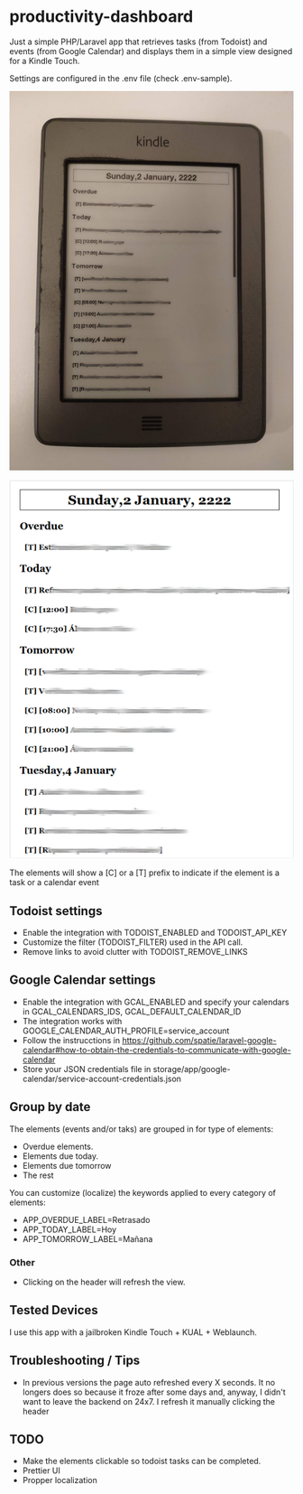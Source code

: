 # productivity-dashboard

Just a simple PHP/Laravel app that retrieves tasks (from Todoist) and events (from Google Calendar) and displays them in a simple view designed for a Kindle Touch.

Settings are configured in the .env file (check .env-sample).

![](resources/img/kindle.jpg)

![](resources/img/index.png)

The elements will show a [C] or a [T] prefix to indicate if the element is a task or a calendar event

## Todoist settings

* Enable the integration with TODOIST_ENABLED and TODOIST_API_KEY
* Customize the filter (TODOIST_FILTER) used in the API call.
* Remove links to avoid clutter with TODOIST_REMOVE_LINKS

## Google Calendar settings

* Enable the integration with GCAL_ENABLED and specify your calendars in GCAL_CALENDARS_IDS, GCAL_DEFAULT_CALENDAR_ID
* The integration works with GOOGLE_CALENDAR_AUTH_PROFILE=service_account
* Follow the instrucctions in https://github.com/spatie/laravel-google-calendar#how-to-obtain-the-credentials-to-communicate-with-google-calendar
* Store your JSON credentials file in storage/app/google-calendar/service-account-credentials.json

## Group by date

The elements (events and/or taks)  are grouped in for type of elements:

- Overdue elements.
- Elements due today.
- Elements due tomorrow
- The rest

You can customize (localize) the keywords applied to every category of elements:

* APP_OVERDUE_LABEL=Retrasado
* APP_TODAY_LABEL=Hoy
* APP_TOMORROW_LABEL=Mañana

### Other

* Clicking on the header will refresh the view.

## Tested Devices

I use this app with a jailbroken Kindle Touch + KUAL + Weblaunch.

## Troubleshooting / Tips

- In previous versions the page auto refreshed every X seconds. It no longers does so because it froze after some days and, anyway, I didn't want to leave the backend on 24x7. I refresh it manually clicking the header


## TODO

- Make the elements clickable so todoist tasks can be completed.
- Prettier UI
- Propper localization
